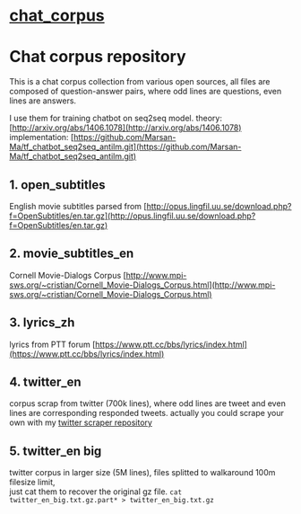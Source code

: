 # [chat_corpus](https://github.com/Marsan-Ma-zz/chat_corpus)

# Chat corpus repository

This is a chat corpus collection from various open sources,
all files are composed of question-answer pairs,
where odd lines are questions, even lines are answers.

I use them for training chatbot on seq2seq model.
theory: [http://arxiv.org/abs/1406.1078](http://arxiv.org/abs/1406.1078)
implementation: [https://github.com/Marsan-Ma/tf_chatbot_seq2seq_antilm.git](https://github.com/Marsan-Ma/tf_chatbot_seq2seq_antilm.git)


## 1. open_subtitles

English movie subtitles parsed from
[http://opus.lingfil.uu.se/download.php?f=OpenSubtitles/en.tar.gz](http://opus.lingfil.uu.se/download.php?f=OpenSubtitles/en.tar.gz)

## 2. movie_subtitles_en

Cornell Movie-Dialogs Corpus
[http://www.mpi-sws.org/~cristian/Cornell_Movie-Dialogs_Corpus.html](http://www.mpi-sws.org/~cristian/Cornell_Movie-Dialogs_Corpus.html)


## 3. lyrics_zh

lyrics from PTT forum
[https://www.ptt.cc/bbs/lyrics/index.html](https://www.ptt.cc/bbs/lyrics/index.html)


## 4. twitter_en

corpus scrap from twitter (700k lines), where odd lines are tweet and even lines are corresponding responded tweets.
actually you could scrape your own with my [twitter scraper repository](https://github.com/Marsan-Ma/twitter_scraper)


## 5. twitter_en big

twitter corpus in larger size (5M lines), files splitted to walkaround 100m filesize limit,   
just cat them to recover the original gz file.
`cat twitter_en_big.txt.gz.part* > twitter_en_big.txt.gz`


